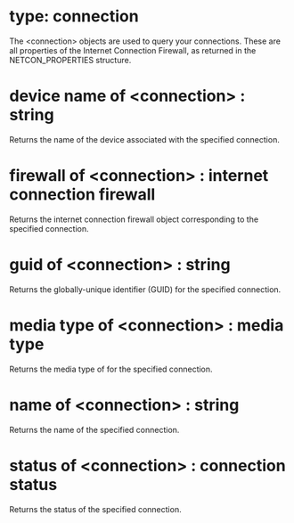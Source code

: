 # type: connection

The &lt;connection&gt; objects are used to query your connections. These are all properties of the Internet Connection Firewall, as returned in the NETCON_PROPERTIES structure.

# device name of &lt;connection&gt; : string

Returns the name of the device associated with the specified connection.

# firewall of &lt;connection&gt; : internet connection firewall

Returns the internet connection firewall object corresponding to the specified connection.

# guid of &lt;connection&gt; : string

Returns the globally-unique identifier (GUID) for the specified connection.

# media type of &lt;connection&gt; : media type

Returns the media type of for the specified connection.

# name of &lt;connection&gt; : string

Returns the name of the specified connection.

# status of &lt;connection&gt; : connection status

Returns the status of the specified connection.
